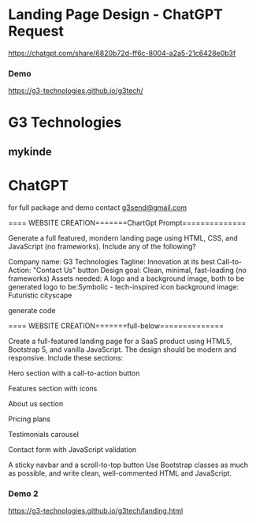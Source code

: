 # Landing Page Design - ChatGPT Request

https://chatgpt.com/share/6820b72d-ff6c-8004-a2a5-21c6428e0b3f

### Demo

https://g3-technologies.github.io/g3tech/

# G3 Technologies

## mykinde

# ChatGPT


for full package and demo contact g3send@gmail.com



==== WEBSITE CREATION=======ChartGpt Prompt==============


Generate a full featured, mondern landing page using HTML, CSS, and JavaScript (no frameworks).
Include any of the following?

Company name: G3 Technologies
Tagline: Innovation at its best
Call-to-Action: "Contact Us" button
Design goal: Clean, minimal, fast-loading (no frameworks)
Assets needed: A logo and a background image, both to be generated
logo to be:Symbolic - tech-inspired icon
background image: Futuristic cityscape

generate code


==== WEBSITE CREATION=======full-below==============


Create a full-featured landing page for a SaaS product using HTML5, Bootstrap 5, and vanilla JavaScript. The design should be modern and responsive. Include these sections:

Hero section with a call-to-action button

Features section with icons

About us section

Pricing plans

Testimonials carousel

Contact form with JavaScript validation

A sticky navbar and a scroll-to-top button
Use Bootstrap classes as much as possible, and write clean, well-commented HTML and JavaScript.

### Demo 2

https://g3-technologies.github.io/g3tech/landing.html